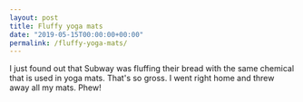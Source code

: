 ```yaml
---
layout: post
title: Fluffy yoga mats
date: "2019-05-15T00:00:00+00:00"
permalink: /fluffy-yoga-mats/
---
```


I just found out that Subway was fluffing their bread with the same chemical that is used in yoga mats. That's so gross. I went right home and threw away all my mats. Phew!
